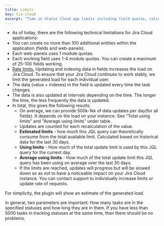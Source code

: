 ```yaml
---
title: Limits
key: tis-cloud
excerpt: "Time in Status Cloud app limits including field quotas, calculation restrictions, and performance boundaries for optimal usage."
---
```


<ul>
  <li>As of today, there are the following technical limitations for Jira Cloud applications:</li>
  <li>You can create no more than 100 additional entities within the application (fields and web-panels). </li>
  <li>Each web-panels uses 1 module quotas.</li>
  <li>Each working field uses 1-4 module quotas. You can create a maximum of 25-100 fields working.</li>
  <li><a href="https://developer.atlassian.com/cloud/jira/platform/rate-limiting" target="_blank">Rate limits.</a> Updating and indexing data in fields increases the load on Jira Cloud. To ensure that your Jira Cloud continues to work stably, we limit the generated load for each individual user.</li>
  <li>The data (value + indexes) in the field is updated every time the task changes.</li>
  <li>The data is also updated at intervals depending on the time. The longer the time, the less frequently the data is updated.</li>
  <li>In total, this gives the following results:
      <ul>
          <li>On average, we can provide 500k-1kk of data updates per day(for all fields). It depends on the load on your instance. See "Total using limits" and "Average using limits" under table.</li>
          <li>Updates are counted for each recalculation of the value.</li>
          <li><b>Estimated limits</b> - how much this JQL query can theoretically consume from the total available limit. Calculated based on historical data for the last 30 days.</li>
          <li><b>Using limits</b> - How much of the total update limit is used by this JQL query for the current day.</li>
          <li><b>Average using limits</b> - How much of the total update limit this JQL query has been using on average over the last 30 days.</li>
          <li>If the limits are reached, updates will progress but will be slowed down so as not to have a noticeable impact on your Jira Cloud instance. You can contact support to individually increase limits or update rate of requests.</li>
      </ul>
  </li>
</ul>

For simplicity, the plugin will show an estimate of the generated load. 

In general, two parameters are important: How many tasks are in the specified statuses and how long they are in them. If you have less than 5000 tasks in tracking statuses at the same time, then there should be no problems.